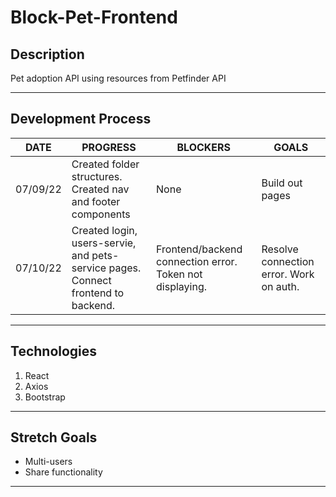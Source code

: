 # Block-Pet-Frontend

## Description
Pet adoption API using resources from Petfinder API

***

## Development Process

DATE | PROGRESS | BLOCKERS | GOALS
------ | ------ | ------ | ------ |
07/09/22 | Created folder structures. Created nav and footer components | None | Build out pages |
07/10/22 | Created login, users-servie, and pets-service pages. Connect frontend to backend.  | Frontend/backend connection error. Token not displaying. | Resolve connection error. Work on auth. |

***

## Technologies

1. React
2. Axios
3. Bootstrap


***

## Stretch Goals

- Multi-users
- Share functionality

***

